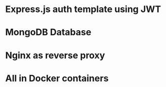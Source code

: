 # Express.js auth template using JWT

# MongoDB Database

# Nginx as reverse proxy

# All in Docker containers
